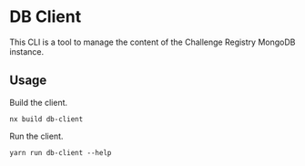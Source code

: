 # DB Client

This CLI is a tool to manage the content of the Challenge Registry MongoDB
instance.

## Usage

Build the client.

    nx build db-client

Run the client.

    yarn run db-client --help
